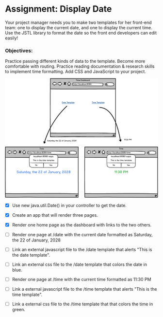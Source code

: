 # Assignment: Display Date
Your project manager needs you to make two templates for her front-end team: one to display the current date, and one to display the current time. Use the JSTL library to format the date so the front end developers can edit easily!

### Objectives:
Practice passing different kinds of data to the template.
Become more comfortable with routing.
Practice reading documentation & research skills to implement time formatting.
Add CSS and JavaScript to your project.

![](05_18_displaydate.png)

- [x] Use new java.util.Date() in your controller to get the date.

- [x] Create an app that will render three pages.

- [x] Render one home page as the dashboard with links to the two others.

- [ ] Render one page at /date with the current date formatted as Saturday, the 22 of January, 2028

- [ ] Link an external javascript file to the /date template that alerts "This is the date template".

- [ ] Link an external css file to the /date template that colors the date in blue.

- [ ] Render one page at /time with the current time formatted as 11:30 PM

- [ ] Link a external javascript file to the /time template that alerts "This is the time template".

- [ ] Link a external css file to the /time template that that colors the time in green.